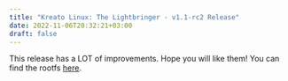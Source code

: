 ```yaml
---
title: "Kreato Linux: The Lightbringer - v1.1-rc2 Release"
date: 2022-11-06T20:32:21+03:00
draft: false
---
```

This release has a LOT of improvements. Hope you will like them!
You can find the rootfs [here](https://github.com/kreatolinux/releases/releases).
